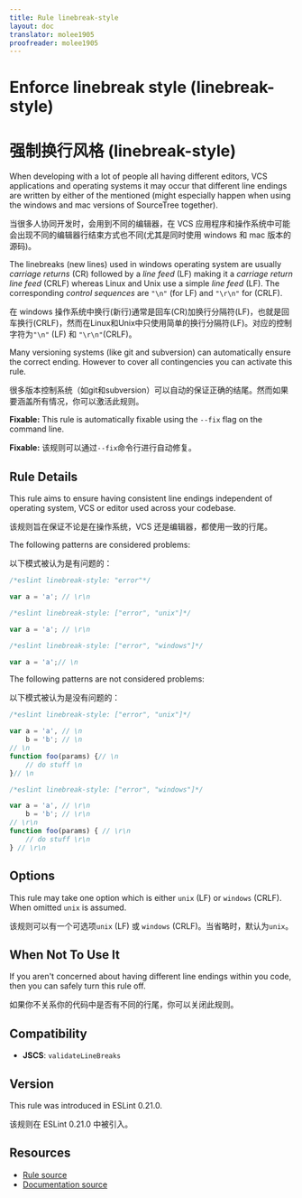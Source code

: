 ```yaml
---
title: Rule linebreak-style
layout: doc
translator: molee1905
proofreader: molee1905
---
```

<!-- Note: No pull requests accepted for this file. See README.md in the root directory for details. -->

# Enforce linebreak style (linebreak-style)

# 强制换行风格 (linebreak-style)

When developing with a lot of people all having different editors, VCS applications and operating systems it may occur that
different line endings are written by either of the mentioned (might especially happen when using the windows and mac versions of SourceTree together).

当很多人协同开发时，会用到不同的编辑器，在 VCS 应用程序和操作系统中可能会出现不同的编辑器行结束方式也不同(尤其是同时使用 windows 和 mac 版本的源码)。

The linebreaks (new lines) used in windows operating system are usually _carriage returns_ (CR) followed by a _line feed_ (LF) making it a _carriage return line feed_ (CRLF)
whereas Linux and Unix use a simple _line feed_ (LF). The corresponding _control sequences_ are `"\n"` (for LF) and `"\r\n"` for (CRLF).

在 windows 操作系统中换行(新行)通常是回车(CR)加换行分隔符(LF)，也就是回车换行(CRLF)，然而在Linux和Unix中只使用简单的换行分隔符(LF)。对应的控制字符为`"\n"` (LF) 和 `"\r\n"`(CRLF)。

Many versioning systems (like git and subversion) can automatically ensure the correct ending. However to cover all contingencies you can activate this rule.

很多版本控制系统（如git和subversion）可以自动的保证正确的结尾。然而如果要涵盖所有情况，你可以激活此规则。

**Fixable:** This rule is automatically fixable using the `--fix` flag on the command line.

**Fixable:** 该规则可以通过`--fix`命令行进行自动修复。

## Rule Details

This rule aims to ensure having consistent line endings independent of operating system, VCS or editor used across your codebase.

该规则旨在保证不论是在操作系统，VCS 还是编辑器，都使用一致的行尾。

The following patterns are considered problems:

以下模式被认为是有问题的：

```js
/*eslint linebreak-style: "error"*/

var a = 'a'; // \r\n
```

```js
/*eslint linebreak-style: ["error", "unix"]*/

var a = 'a'; // \r\n

```

```js
/*eslint linebreak-style: ["error", "windows"]*/

var a = 'a';// \n
```

The following patterns are not considered problems:

以下模式被认为是没有问题的：

```js
/*eslint linebreak-style: ["error", "unix"]*/

var a = 'a', // \n
    b = 'b'; // \n
// \n
function foo(params) {// \n
    // do stuff \n
}// \n
```

```js
/*eslint linebreak-style: ["error", "windows"]*/

var a = 'a', // \r\n
    b = 'b'; // \r\n
// \r\n
function foo(params) { // \r\n
    // do stuff \r\n
} // \r\n
```

## Options

This rule may take one option which is either `unix` (LF) or `windows` (CRLF). When omitted `unix` is assumed.

该规则可以有一个可选项`unix` (LF) 或 `windows` (CRLF)。当省略时，默认为`unix`。

## When Not To Use It

If you aren't concerned about having different line endings within you code, then you can safely turn this rule off.

如果你不关系你的代码中是否有不同的行尾，你可以关闭此规则。

## Compatibility

* **JSCS**: `validateLineBreaks`

## Version

This rule was introduced in ESLint 0.21.0.

该规则在 ESLint 0.21.0 中被引入。

## Resources

* [Rule source](https://github.com/eslint/eslint/tree/master/lib/rules/linebreak-style.js)
* [Documentation source](https://github.com/eslint/eslint/tree/master/docs/rules/linebreak-style.md)
